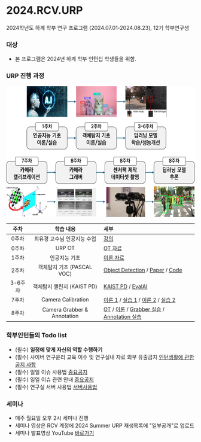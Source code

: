 # 2024.RCV.URP
2024학년도 하계 학부 연구 프로그램 (2024.07.01-2024.08.23), 12기 학부연구생

### 대상
- 본 프로그램은 2024년 하계 학부 인턴십 학생들을 위함.

### URP 진행 과정
<p align="left">
<img src="https://github.com/sejong-rcv/2024.RCV.URP/blob/main/0%EC%A3%BC%EC%B0%A8(OT)/urp.png?raw=true" width="600px" height="350px">
</p>

| 주차 | 학습 내용 | 세부 |
|:--:|:----:|:---|
| 0주차 | 최유경 교수님 인공지능 수업 | [강의](https://www.youtube.com/watch?v=J6hiz5zfDC0&list=PL1xKqHsVFgvk8nB5kJ3N0fFt3etudUBWt) |
| 0주차 | URP OT | [OT 자료](https://github.com/sejong-rcv/2024.RCV.URP/blob/main/0%EC%A3%BC%EC%B0%A8(OT)/2024_Summer_URP_OT.pdf)|
| 1주차 | 인공지능 기초 | [이론 자료](https://github.com/sejong-rcv/2024.RCV.URP/blob/main/1%EC%A3%BC%EC%B0%A8(%EC%9D%B8%EA%B3%B5%EC%A7%80%EB%8A%A5%20%EC%9D%B4%EB%A1%A0%2C%20%EC%8B%A4%EC%8A%B5)/%5BURP%5D%5B1%EC%A3%BC%EC%B0%A8%5D%EC%9D%B8%EA%B3%B5%EC%A7%80%EB%8A%A5%EA%B8%B0%EC%B4%88.pdf) |
| 2주차 | 객체탐지 기초 (PASCAL VOC) | [Object Detection](https://github.com/sejong-rcv/2024.RCV.URP/blob/main/2%EC%A3%BC%EC%B0%A8(%EA%B0%9D%EC%B2%B4%ED%83%90%EC%A7%80%20%EA%B8%B0%EC%B4%88)/2024-Summer_detection.pdf) / [Paper](https://arxiv.org/abs/1512.02325) / [Code](https://github.com/sgrvinod/a-PyTorch-Tutorial-to-Object-Detection)
| 3-6주차 | 객체탐지 챌린지 (KAIST PD) | [KAIST PD](https://github.com/sejong-rcv/2024.RCV.URP/tree/main/3-6%EC%A3%BC%EC%B0%A8(%EA%B0%9D%EC%B2%B4%ED%83%90%EC%A7%80%20%EC%B1%8C%EB%A6%B0%EC%A7%80)) / [EvalAI](https://eval.ai/web/challenges/challenge-page/2343/overview) |
| 7주차 | Camera Calibration | [이론 1](7주차/Calibration_1st/Calibration_v2_1.pdf) / [실습 1](7주차/Calibration_1st/example_v2.py) / [이론 2](7주차/Calibration_2nd/Calibration_v2_2.pdf) / [실습 2](7주차/Calibration_2nd/Calibration_2nd_실습.pdf)
| 8주차 | Camera Grabber & Annotation | [OT](https://github.com/sejong-rcv/2023.URP.Summer/blob/main/8%EC%A3%BC%EC%B0%A8/Readme.md) / [이론](https://github.com/sejong-rcv/2023.URP.Summer/tree/main/8%EC%A3%BC%EC%B0%A8/Seminar) / [Grabber 실습](https://github.com/sejong-rcv/2023.URP.Summer/tree/main/8%EC%A3%BC%EC%B0%A8/code) / [Annotation 실습](https://github.com/sejong-rcv/2023.URP.Summer/tree/main/8%EC%A3%BC%EC%B0%A8/annotation) |


###  학부인턴들의 Todo list
- (필수) **일정에 맞게 자신의 역할 수행하기**
- (필수) 사이버 연구윤리 교육 이수 및 연구실내 자료 외부 유출금지 [인턴생활에 관한 공지 사항](https://github.com/sejong-rcv/2024.RCV.URP/issues/2)
- (필수) 일일 이슈 사용법 [중요공지](https://github.com/sejong-rcv/2024.RCV.URP/issues/3)
- (필수) 일일 이슈 관련 안내 [중요공지](https://github.com/sejong-rcv/2024.RCV.URP/issues/4)
- (필수) 연구실 서버 사용법 [서버사용법](https://github.com/sejong-rcv/2024.RCV.URP/blob/main/0%EC%A3%BC%EC%B0%A8(OT)/%EC%84%9C%EB%B2%84%EC%82%AC%EC%9A%A9%EB%A9%94%EB%89%B4%EC%96%BC.pdf)


### 세미나
- 매주 월요일 오후 2시 세미나 진행
- 세미나 영상은 RCV 계정에 2024 Summer URP 재생목록에 "일부공개"로 업로드
- 세미나 발표영상 YouTube [바로가기](https://www.youtube.com/playlist?list=PLa8kMie0Pc0vODmCEI5J2KEUd7VtTl_HS)
